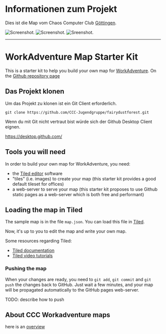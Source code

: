 # Informationen zum Projekt
Dies ist die Map vom Chaos Computer Club [Göttingen](https://www.ccc.de/).
 

![Screenshot.](https://github.com/CCC-Jugendgruppe/fairydustforest/blob/master/Bilder/Keller.png)
![Screenshot.](https://github.com/CCC-Jugendgruppe/fairydustforest/blob/master/Bilder/neotopia.png)
![Sreenshot.](https://github.com/CCC-Jugendgruppe/fairydustforest/blob/master/Bilder/see.png)
- - -
# WorkAdventure Map Starter Kit

This is a starter kit to help you build your own map for [WorkAdventure](https://workadventu.re).
On the [Github repository page](https://github.com/thecodingmachine/workadventure-map-starter-kit)


## Das Projekt klonen

Um das Projekt zu klonen ist ein Git Client erforderlich.


`git clone https://github.com/CCC-Jugendgruppe/fairydustforest.git`

Wenn du mit Git nicht vertraut bist würde sich der Github Desktop Client eignen. 

https://desktop.github.com/


## Tools you will need

In order to build your own map for WorkAdventure, you need:

- the [Tiled editor](https://www.mapeditor.org/) software
- "tiles" (i.e. images) to create your map (this starter kit provides a good default tileset for offices)
- a web-server to serve your map (this starter kit proposes to use Github static pages as a web-server which is both free and performant)




## Loading the map in Tiled

The sample map is in the file `map.json`.
You can load this file in [Tiled](https://www.mapeditor.org/).

Now, it's up to you to edit the map and write your own map.

Some resources regarding Tiled:

- [Tiled documentation](https://doc.mapeditor.org/en/stable/manual/introduction/)
- [Tiled video tutorials](https://www.gamefromscratch.com/post/2015/10/14/Tiled-Map-Editor-Tutorial-Series.aspx)



### Pushing the map

When your changes are ready, you need to `git add`, `git commit` and `git push` the changes back to GitHub.
Just wait a few minutes, and your map will be propagated automatically to the GitHub pages web-server.

TODO: describe how to push

## About CCC Workadventure maps

here is an [overview](https://howto.rc3.world/maps.html)
